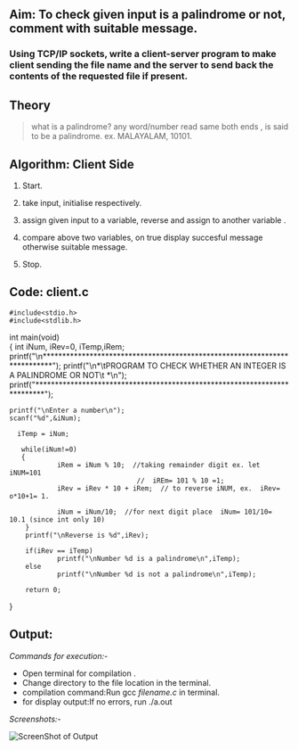 ## Aim: To check given input is a palindrome or not, comment with suitable message.
### Using TCP/IP sockets, write a client-server program to make client sending the file name and the server to send back the contents of the requested file if present.

## Theory
> what is a palindrome?
    any word/number read same both ends , is said to be a palindrome.
ex. MALAYALAM, 10101.

  
## Algorithm: Client Side
1. Start.
2. take input, initialise respectively.
3. assign given input to a variable, reverse and assign to another variable .
4. compare above two variables, 
       on true display succesful message
   otherwise suitable message.
     
5. Stop.


## Code: client.c
   
    #include<stdio.h> 
    #include<stdlib.h>

  int main(void)   
{
   int iNum, iRev=0, iTemp,iRem;
    printf("\n**************************************************************************");
    printf("\n*\tPROGRAM TO CHECK WHETHER AN INTEGER IS A PALINDROME OR NOT\t *\n");
    printf("**************************************************************************");

    printf("\nEnter a number\n");
    scanf("%d",&iNum);

      iTemp = iNum;

       while(iNum!=0)
       {
                iRem = iNum % 10;  //taking remainder digit ex. let iNUM=101
                                    //  iREm= 101 % 10 =1;
                iRev = iRev * 10 + iRem;  // to reverse iNUM, ex.  iRev= o*10+1= 1.

                iNum = iNum/10;  //for next digit place  iNum= 101/10= 10.1 (since int only 10)
        }
        printf("\nReverse is %d",iRev);

        if(iRev == iTemp)
                printf("\nNumber %d is a palindrome\n",iTemp);
        else
                printf("\nNumber %d is not a palindrome\n",iTemp);

        return 0; 

}
## Output:
*Commands for execution:-*

* Open terminal for compilation .
* Change directory to the file location in the terminal.
* compilation command:Run gcc *filename.c* in terminal.
* for display output:If no errors, run ./a.out

*Screenshots:-*

![ScreenShot of Output](9.png)
